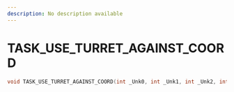 ```yaml
---
description: No description available 
---
```


# TASK_USE_TURRET_AGAINST_COORD

```cpp
void TASK_USE_TURRET_AGAINST_COORD(int _Unk0, int _Unk1, int _Unk2, int _Unk3);
```